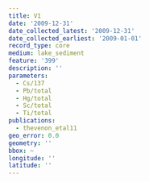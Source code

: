 ```yaml
---
title: V1
date: '2009-12-31'
date_collected_latest: '2009-12-31'
date_collected_earliest: '2009-01-01'
record_type: core
medium: lake_sediment
feature: '399'
description: ''
parameters:
  - Cs/137
  - Pb/total
  - Hg/total
  - Sc/total
  - Ti/total
publications:
  - thevenon_etal11
geo_error: 0.0
geometry: ''
bbox: ~
longitude: ''
latitude: ''
---
```

